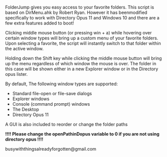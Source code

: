<p>FolderJump gives you easy access to your favorite folders. This script is based on DirMenu.ahk by Robert Ryan. However it has beenmodified specifically to work with Directory Opus 11 and Windows 10 and there are a few extra features added to boot!</p>
<p>Clicking middle mouse button (or pressing win + a) while hovering over certain window types will bring up a custom menu of your favorite folders. Upon selecting a favorite, the script will instantly switch to that folder within the active window.</p>
<p>Holding down the Shift key while clicking the middle mouse button will bring up the menu regardless of which window the mouse is over. The folder in this case will be shown either in a new Explorer window or in the Directory opus lister.</p>

<p>
<p>By default, The following window types are supported:</p>
<ul>
<li>Standard file-open or file-save dialogs</li>
<li>Explorer windows</li>
<li>Console (command prompt) windows</li>
<li>The Desktop</li>
<li>Directory Opus 11</li>
</ul>
</p>
<p>A GUI is also included to reorder or change the folder paths</p>
<p><b>!!!! Please change the openPathinDopus variable to 0 if you are not using directory opus !!!!</b></p>
<p>busywiththingsalreadyforgotten@gmail.com</p>
